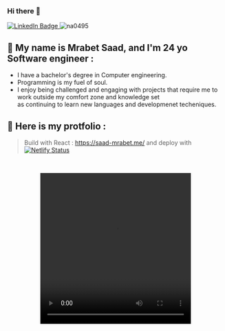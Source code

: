 ### Hi there :wave: 

<div id="badges">
  <a href="https://www.linkedin.com/in/saad-mrabet/">
    <img src="https://img.shields.io/badge/LinkedIn-blue?style=flat&logo=linkedin&logoColor=white" alt="LinkedIn Badge"/>
  </a>
   <img src="https://komarev.com/ghpvc/?username=na0495&label=Profile%20views&color=0e75b6&style=flat" alt="na0495" />
</div>

## :boy: My name is Mrabet Saad, and I'm 24 yo Software engineer :
- I have a bachelor's degree in Computer engineering.
- Programming is my fuel of soul.
- I enjoy being challenged and engaging with projects that require me to work outside my comfort zone and knowledge set <br>
  as continuing to learn new languages and developmenet techeniques.


## :bookmark_tabs: Here is my protfolio :
> Build with React :
https://saad-mrabet.me/
and deploy with
[![Netlify Status](https://api.netlify.com/api/v1/badges/77b50415-cf26-49f5-a30f-e25f7d7e6c61/deploy-status)](https://app.netlify.com/sites/saad-mrabet/deploys)

<br>
<div align="center">

  <video 
    src="https://user-images.githubusercontent.com/36574492/210647537-6458b69e-6886-4c66-ba3e-9be9de78f044.mp4" 
    width=350
    height=350
    autoplay
  />
  
<!--   <img height="250" width="600" src="./cool.svg"> -->
</div>

<br>


